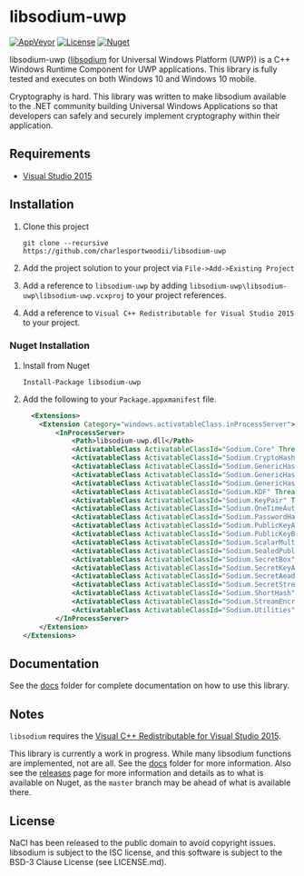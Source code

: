 # libsodium-uwp

[![AppVeyor](https://img.shields.io/appveyor/ci/charlesportwoodii/libsodium-uwp.svg?style=flat-square)](https://ci.appveyor.com/project/charlesportwoodii/libsodium-uwp)
[![License](https://img.shields.io/github/license/charlesportwoodii/libsodium-uwp.svg?style=flat-square)](https://github.com/charlesportwoodii/libsodium-uwp/blob/master/LICENSE.md)
[![Nuget](https://img.shields.io/nuget/vpre/libsodium-uwp.svg?style=flat-square)](https://www.nuget.org/packages/libsodium-uwp/)

libsodium-uwp ([libsodium](https://github.com/jedisct1/libsodium) for Universal Windows Platform (UWP)) is a C++ Windows Runtime Component for UWP applications. This library is fully tested and executes on both Windows 10 and Windows 10 mobile.

Cryptography is hard. This library was written to make libsodium available to the .NET community building Universal Windows Applications so that developers can safely and securely implement cryptography within their application.

## Requirements

- [Visual Studio 2015](https://www.visualstudio.com/vs/)

## Installation

1. Clone this project

    ```
    git clone --recursive https://github.com/charlesportwoodii/libsodium-uwp
    ```
2. Add the project solution to your project via `File->Add->Existing Project`
3. Add a reference to `libsodium-uwp` by adding `libsodium-uwp\libsodium-uwp\libsodium-uwp.vcxproj` to your project references.
4. Add a reference to `Visual C++ Redistributable for Visual Studio 2015` to your project.


### Nuget Installation

1. Install from Nuget

    ```
    Install-Package libsodium-uwp
    ```

2. Add the following to your `Package.appxmanifest` file.

    ```xml
      <Extensions>
        <Extension Category="windows.activatableClass.inProcessServer">
            <InProcessServer>
                <Path>libsodium-uwp.dll</Path>
                <ActivatableClass ActivatableClassId="Sodium.Core" ThreadingModel="both" />
                <ActivatableClass ActivatableClassId="Sodium.CryptoHash" ThreadingModel="both" />
                <ActivatableClass ActivatableClassId="Sodium.GenericHash" ThreadingModel="both" />
                <ActivatableClass ActivatableClassId="Sodium.GenericHashAlgorithmProvider" ThreadingModel="both" />
                <ActivatableClass ActivatableClassId="Sodium.GenericHashAlgorithmNames" ThreadingModel="both" />
                <ActivatableClass ActivatableClassId="Sodium.KDF" ThreadingModel="both" />
                <ActivatableClass ActivatableClassId="Sodium.KeyPair" ThreadingModel="both" />
                <ActivatableClass ActivatableClassId="Sodium.OneTimeAuth" ThreadingModel="both" />
                <ActivatableClass ActivatableClassId="Sodium.PasswordHash" ThreadingModel="both" />
                <ActivatableClass ActivatableClassId="Sodium.PublicKeyAuth" ThreadingModel="both" />
                <ActivatableClass ActivatableClassId="Sodium.PublicKeyBox" ThreadingModel="both" />
                <ActivatableClass ActivatableClassId="Sodium.ScalarMult" ThreadingModel="both" />
                <ActivatableClass ActivatableClassId="Sodium.SealedPublicKeyBox" ThreadingModel="both" />
                <ActivatableClass ActivatableClassId="Sodium.SecretBox" ThreadingModel="both" />
                <ActivatableClass ActivatableClassId="Sodium.SecretKeyAuth" ThreadingModel="both" />
                <ActivatableClass ActivatableClassId="Sodium.SecretAead" ThreadingModel="both" />
                <ActivatableClass ActivatableClassId="Sodium.SecretStream" ThreadingModel="both" />
                <ActivatableClass ActivatableClassId="Sodium.ShortHash" ThreadingModel="both" />
                <ActivatableClass ActivatableClassId="Sodium.StreamEncryption" ThreadingModel="both" />
                <ActivatableClass ActivatableClassId="Sodium.Utilities" ThreadingModel="both" />
            </InProcessServer>
        </Extension>
    </Extensions>
    ```

## Documentation

See the [docs](docs/) folder for complete documentation on how to use this library.

## Notes

`libsodium` requires the [Visual C++ Redistributable for Visual Studio 2015](https://www.microsoft.com/en-us/download/details.aspx?id=48145).

This library is currently a work in progress. While many libsodium functions are implemented, not are all. See the [docs](docs/) folder for more information. Also see the [releases](/releases) page for more information and details as to what is available on Nuget, as the `master` branch may be ahead of what is available there.

## License

NaCl has been released to the public domain to avoid copyright issues. libsodium is subject to the ISC license, and this software is subject to the BSD-3 Clause License (see LICENSE.md).
